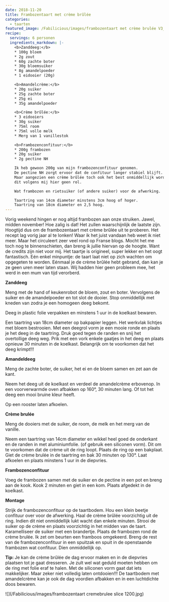 ```yaml
---
date: 2018-11-20
title: Frambozentaart met crème brûlée
categories:
  - taarten
featured_image: /Fabilicious/images/frambozentaart met crème brulée V3_1200.jpg
recipe:
  servings: 6 personen
  ingredients_markdown: |-
    <b>Zanddeeg:</b>
    * 100g bloem    * 2g zout    * 60g zachte boter    * 30g bloemsuiker     * 8g amandelpoeder    * 1 eidooier (20g)

    <b>Amandelcrème:</b>
    * 20g suiker    * 25g zachte boter    * 25g ei    * 35g amandelpoeder

    <b>Crème brûlée:</b>
    * 3 eidooiers    * 30g suiker    * 75ml room     * 75ml volle melk    * Merg van 1 vanillestok

    <b>Frambozenconfituur:</b>
    * 200g frambozen    * 20g suiker    * 2g pectine NH

    Ik heb gewoon 200g van mijn frambozenconfituur genomen.    De pectine NH zorgt ervoor dat de confituur langer stabiel blijft.    Maar aangezien een crème brûlée toch ook het best onmiddellijk wordt opgegeten speelt            
    dit volgens mij hier geen rol.    Wat frambozen en rietsuiker (of andere suiker) voor de afwerking.    Taartring van 14cm diameter minstens 3cm hoog of hoger.    Taartring van 18cm diameter en 2,5 hoog.
---
```

Vorig weekend hingen er nog altijd frambozen aan onze struiken.Jawel, midden november! Hoe zalig is dat! Het zullen waarschijnlijk de laatste zijn.Hoogtijd dus om de frambozentaart met crème brûlée uit te proberen.Het recept lag vorig jaar al te lonken! Waar ik het juist vandaan heb weet ik niet meer. Maar het circuleert zeer veel rond op Franse blogs.Mocht het me toch nog te binnenschieten, dan breng ik jullie hiervan op de hoogte.Want de credits zijn niet voor mij.Het taartje is origineel, super lekker en het oogt fantastisch.Eén enkel minpuntje: de taart laat niet op zich wachten om opgegeten te worden.Eénmaal je de crème brûlée hebt gebrand, dan kan je ze geen uren meer laten staan.Wij hadden hier geen probleem mee, het werd in een mum van tijd verorberd.

<!--more-->

**Zanddeeg**Meng met de hand of keukenrobot de bloem, zout en boter.Vervolgens de suiker en de amandelpoeder en tot slot de dooier.Stop onmiddellijk met kneden van zodra je een homogeen deeg bekomt.Deeg in plastic folie verpakken en minstens 1 uur in de koelkast bewaren.Een taartring van 18cm diameter op bakpapier leggen.Het werkvlak lichtjes met bloem bestrooien.Met een deegrol vorm je een mooie ronde en plaats je het deeg in de taartring. Druk goed tegen de randen en snij het overtollige deeg weg.Prik met een vork enkele gaatjes in het deeg en plaats opnieuw 30 minuten in de koelkast.Belangrijk om te voorkomen dat het deeg krimpt!!! **Amandeldeeg**Meng de zachte boter,  de suiker, het ei en de bloem samen en zet aan de kant.Neem het deeg uit de koelkast en verdeel de amandelcrème erbovenop.In een voorverwarmde oven afbakken op 160°, 30 minuten lang.Of tot het deeg een mooi bruine kleur heeft.Op een rooster laten afkoelen.**Crème brulée**Meng de dooiers met de suiker, de room, de melk en het merg van de vanille.Neem een taartring van 14cm diameter en wikkel heel goed de onderkant en de randen in met aluminiumfolie. (of gebruik een siliconen vorm). Dit om te voorkomen dat de crème uit de ring loopt.Plaats de ring op een bakplaat.Giet de crème brulée in de taartring en bak 30 minuten op 130°.Laat afkoelen en plaats minstens 1 uur in de diepvries.**Frambozenconfituur**Voeg de frambozen samen met de suiker en de pectine in een pot en breng aan de kook.Kook 2 minuten en giet in een kom.Plaats afgedekt in de koelkast.**Montage**Strijk de frambozenconfituur op de taartbodem.Hou een klein beetje confituur over voor de afwerking.Haal de crème brûlée voorzichtig uit de ring.Indien dit niet onmiddellijk lukt wacht dan enkele minuten.Strooi de suiker op de crème en plaats voorzichtig in het midden van de taart.Karamelliseer de suiker met een brandertje.Plaats de frambozen rond de crème brulée.Ik zet om beurten een framboos omgekeerd.Breng de rest van de frambozenconfituur in een spuitzak en spuit in de openstaande frambozen wat confituur.Dien onmiddellijk op.

<b>Tip: </b>Je kan de crème brûlée de dag ervoor maken en in de diepvries plaatsen tot je gaat dresseren.Je zult wel wat geduld moeten hebben om de ring met folie eraf te halen.Met de siliconen vorm gaat dat iets makkelijker.Maar zeker niet volledig laten ontdooien!!!De taartbodem met amandelcrème kan je ook de dag voordien afbakken en in een luchtdichte doos bewaren.

![](/Fabilicious/images/frambozentaart cremebrulee slice 1200.jpg)
